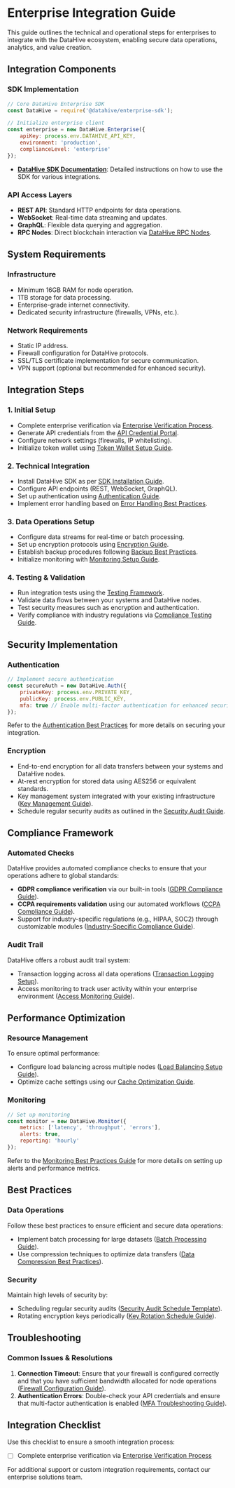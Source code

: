 # Enterprise Integration Guide

This guide outlines the technical and operational steps for enterprises to integrate with the DataHive ecosystem, enabling secure data operations, analytics, and value creation.

## Integration Components

### SDK Implementation
```javascript
// Core DataHive Enterprise SDK
const DataHive = require('@datahive/enterprise-sdk');

// Initialize enterprise client
const enterprise = new DataHive.Enterprise({
    apiKey: process.env.DATAHIVE_API_KEY,
    environment: 'production',
    complianceLevel: 'enterprise'
});
```
- **[DataHive SDK Documentation](./SDKDocumentation.md)**: Detailed instructions on how to use the SDK for various integrations.

### API Access Layers
- **REST API**: Standard HTTP endpoints for data operations.
- **WebSocket**: Real-time data streaming and updates.
- **GraphQL**: Flexible data querying and aggregation.
- **RPC Nodes**: Direct blockchain interaction via [DataHive RPC Nodes](./RPCNodes.md).

## System Requirements

### Infrastructure
- Minimum 16GB RAM for node operation.
- 1TB storage for data processing.
- Enterprise-grade internet connectivity.
- Dedicated security infrastructure (firewalls, VPNs, etc.).

### Network Requirements
- Static IP address.
- Firewall configuration for DataHive protocols.
- SSL/TLS certificate implementation for secure communication.
- VPN support (optional but recommended for enhanced security).

## Integration Steps

### 1. Initial Setup
- Complete enterprise verification via [Enterprise Verification Process](./EnterpriseVerification.md).
- Generate API credentials from the [API Credential Portal](./APICredentials.md).
- Configure network settings (firewalls, IP whitelisting).
- Initialize token wallet using [Token Wallet Setup Guide](./TokenWalletSetup.md).

### 2. Technical Integration
- Install DataHive SDK as per [SDK Installation Guide](./SDKInstallation.md).
- Configure API endpoints (REST, WebSocket, GraphQL).
- Set up authentication using [Authentication Guide](./AuthenticationGuide.md).
- Implement error handling based on [Error Handling Best Practices](./ErrorHandling.md).

### 3. Data Operations Setup
- Configure data streams for real-time or batch processing.
- Set up encryption protocols using [Encryption Guide](./EncryptionGuide.md).
- Establish backup procedures following [Backup Best Practices](./BackupBestPractices.md).
- Initialize monitoring with [Monitoring Setup Guide](./MonitoringSetup.md).

### 4. Testing & Validation
- Run integration tests using the [Testing Framework](./TestingFramework.md).
- Validate data flows between your systems and DataHive nodes.
- Test security measures such as encryption and authentication.
- Verify compliance with industry regulations via [Compliance Testing Guide](./ComplianceTestingGuide.md).

## Security Implementation

### Authentication
```javascript
// Implement secure authentication
const secureAuth = new DataHive.Auth({
    privateKey: process.env.PRIVATE_KEY,
    publicKey: process.env.PUBLIC_KEY,
    mfa: true // Enable multi-factor authentication for enhanced security
});
```
Refer to the [Authentication Best Practices](./AuthenticationBestPractices.md) for more details on securing your integration.

### Encryption
- End-to-end encryption for all data transfers between your systems and DataHive nodes.
- At-rest encryption for stored data using AES256 or equivalent standards.
- Key management system integrated with your existing infrastructure ([Key Management Guide](./KeyManagementGuide.md)).
- Schedule regular security audits as outlined in the [Security Audit Guide](./SecurityAuditGuide.md).

## Compliance Framework

### Automated Checks
DataHive provides automated compliance checks to ensure that your operations adhere to global standards:
  
- **GDPR compliance verification** via our built-in tools ([GDPR Compliance Guide](./GDPRComplianceGuide.md)).
- **CCPA requirements validation** using our automated workflows ([CCPA Compliance Guide](./CCPAComplianceGuide.md)).
- Support for industry-specific regulations (e.g., HIPAA, SOC2) through customizable modules ([Industry-Specific Compliance Guide](./IndustryComplianceGuide.md)).
  
### Audit Trail
DataHive offers a robust audit trail system:
  
- Transaction logging across all data operations ([Transaction Logging Setup](./TransactionLoggingSetup.md)).
- Access monitoring to track user activity within your enterprise environment ([Access Monitoring Guide](./AccessMonitoringGuide.md)).
  
## Performance Optimization

### Resource Management
To ensure optimal performance:
  
- Configure load balancing across multiple nodes ([Load Balancing Setup Guide](./LoadBalancingSetup.md)).
- Optimize cache settings using our [Cache Optimization Guide](./CacheOptimizationGuide.md).
  
### Monitoring
```javascript
// Set up monitoring
const monitor = new DataHive.Monitor({
    metrics: ['latency', 'throughput', 'errors'],
    alerts: true,
    reporting: 'hourly'
});
```
Refer to the [Monitoring Best Practices Guide](./MonitoringBestPractices.md) for more details on setting up alerts and performance metrics.

## Best Practices

### Data Operations
Follow these best practices to ensure efficient and secure data operations:
  
- Implement batch processing for large datasets ([Batch Processing Guide](./BatchProcessingGuide.md)).
- Use compression techniques to optimize data transfers ([Data Compression Best Practices](./DataCompressionBestPractices.md)).
  
### Security
Maintain high levels of security by:
  
- Scheduling regular security audits ([Security Audit Schedule Template](./SecurityAuditScheduleTemplate.md)).
- Rotating encryption keys periodically ([Key Rotation Schedule Guide](./KeyRotationScheduleGuide.md)).
  
## Troubleshooting

### Common Issues & Resolutions
  
1. **Connection Timeout**: Ensure that your firewall is configured correctly and that you have sufficient bandwidth allocated for node operations ([Firewall Configuration Guide](./FirewallConfigurationGuide.md)).
2. **Authentication Errors**: Double-check your API credentials and ensure that multi-factor authentication is enabled ([MFA Troubleshooting Guide](./MFATroubleshootingGuide.md)).

## Integration Checklist

Use this checklist to ensure a smooth integration process:

- [ ] Complete enterprise verification via [Enterprise Verification Process](./EnterpriseVerificationProcess.md)
  
For additional support or custom integration requirements, contact our enterprise solutions team.
